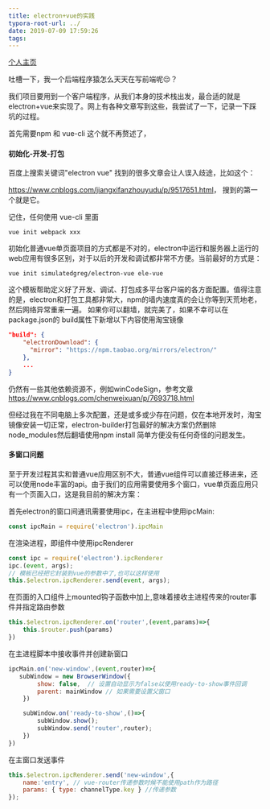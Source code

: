 ```yaml
---
title: electron+vue的实践
typora-root-url: ../
date: 2019-07-09 17:59:26
tags:
---
```


[个人主页](https://lzlz000.github.io)

吐槽一下，我一个后端程序猿怎么天天在写前端呢😔？

我们项目要用到一个客户端程序，从我们本身的技术栈出发，最合适的就是electron+vue来实现了。网上有各种文章写到这些，我尝试了一下，记录一下踩坑的过程。

首先需要npm 和 vue-cli 这个就不再赘述了，

#### 初始化-开发-打包

百度上搜索关键词"electron vue" 找到的很多文章会让人误入歧途，比如这个：

<https://www.cnblogs.com/jiangxifanzhouyudu/p/9517651.html>， 搜到的第一个就是它。

记住，任何使用 vue-cli 里面 

```
vue init webpack xxx
```

初始化普通vue单页面项目的方式都是不对的，electron中运行和服务器上运行的web应用有很多区别，对于以后的开发和调试都非常不方便。当前最好的方式是：

```
vue init simulatedgreg/electron-vue ele-vue
```

这个模板帮助定义好了开发、调试、打包成多平台客户端的各方面配置。值得注意的是，electron和打包工具都非常大，npm的墙内速度真的会让你等到天荒地老，然后网络异常重来一遍。 如果你可以翻墙，就完美了，如果不幸可以在package.json的 build属性下新增以下内容使用淘宝镜像

```json
"build": {
    "electronDownload": {
      "mirror": "https://npm.taobao.org/mirrors/electron/"
    },
    ...
}
```

仍然有一些其他依赖资源不，例如winCodeSign，参考文章  https://www.cnblogs.com/chenweixuan/p/7693718.html

但经过我在不同电脑上多次配置，还是或多或少存在问题，仅在本地开发时，淘宝镜像安装一切正常，electron-builder打包最好的解决方案仍然删除node_modules然后翻墙使用npm install 简单方便没有任何奇怪的问题发生。

#### 多窗口问题

至于开发过程其实和普通vue应用区别不大，普通vue组件可以直接迁移进来，还可以使用node丰富的api。由于我们的应用需要使用多个窗口，vue单页面应用只有一个页面入口，这是我目前的解决方案：

首先electron的窗口间通讯需要使用ipc，在主进程中使用ipcMain:

```js
const ipcMain = require('electron').ipcMain
```

在渲染进程，即组件中使用ipcRenderer

```js
const ipc = require('electron').ipcRenderer
ipc.(event, args);
// 模板已经把它封装到vue的参数中了,也可以这样使用
this.$electron.ipcRenderer.send(event, args);
```



在页面的入口组件上mounted钩子函数中加上,意味着接收主进程传来的router事件并指定路由参数

```js
this.$electron.ipcRenderer.on('router',(event,params)=>{
    this.$router.push(params)
})
```

在主进程脚本中接收事件并创建新窗口

```js
ipcMain.on('new-window',(event,router)=>{
   subWindow = new BrowserWindow({
        show: false,  // 设置自动显示为false以使用ready-to-show事件回调
        parent: mainWindow // 如果需要设置父窗口
    })	

    subWindow.on('ready-to-show',()=>{
        subWindow.show();
        subWindow.send('router',router); 
    })
})
```

在主窗口发送事件

```js
this.$electron.ipcRenderer.send('new-window',{
    name:'entry', // vue-router传递参数时候不能使用path作为路径
    params: { type: channelType.key } //传递参数
});
```

